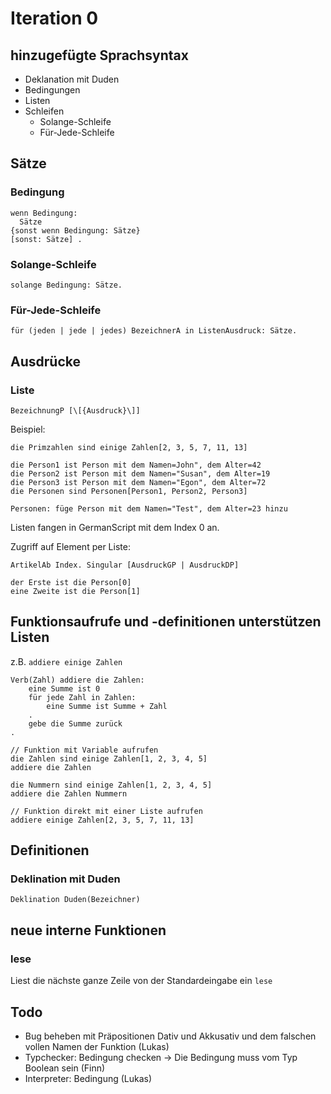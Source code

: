 # Iteration 0

## hinzugefügte Sprachsyntax
- Deklanation mit Duden
- Bedingungen
- Listen
- Schleifen
    - Solange-Schleife
    - Für-Jede-Schleife

## Sätze

### Bedingung
```
wenn Bedingung:
  Sätze
{sonst wenn Bedingung: Sätze}
[sonst: Sätze] .
```

### Solange-Schleife
`solange Bedingung: Sätze.`

### Für-Jede-Schleife
`für (jeden | jede | jedes) BezeichnerA in ListenAusdruck: Sätze.`

## Ausdrücke
### Liste
```BezeichnungP [\[{Ausdruck}\]]```

Beispiel:

`die Primzahlen sind einige Zahlen[2, 3, 5, 7, 11, 13]`

```
die Person1 ist Person mit dem Namen=John", dem Alter=42
die Person2 ist Person mit dem Namen="Susan", dem Alter=19
die Person3 ist Person mit dem Namen="Egon", dem Alter=72
die Personen sind Personen[Person1, Person2, Person3]

Personen: füge Person mit dem Namen="Test", dem Alter=23 hinzu
```


Listen fangen in GermanScript mit dem Index 0 an.

Zugriff auf Element per Liste:

`ArtikelAb Index. Singular [AusdruckGP | AusdruckDP]`

```
der Erste ist die Person[0]
eine Zweite ist die Person[1]
```

## Funktionsaufrufe und -definitionen unterstützen Listen
z.B. `addiere einige Zahlen`
```
Verb(Zahl) addiere die Zahlen:
    eine Summe ist 0
    für jede Zahl in Zahlen:
        eine Summe ist Summe + Zahl
    .
    gebe die Summe zurück
.

// Funktion mit Variable aufrufen
die Zahlen sind einige Zahlen[1, 2, 3, 4, 5]
addiere die Zahlen

die Nummern sind einige Zahlen[1, 2, 3, 4, 5]
addiere die Zahlen Nummern

// Funktion direkt mit einer Liste aufrufen
addiere einige Zahlen[2, 3, 5, 7, 11, 13]
```

## Definitionen

### Deklination mit Duden
`Deklination Duden(Bezeichner)`

## neue interne Funktionen

### lese
Liest die nächste ganze Zeile von der Standardeingabe ein
`lese`

## Todo
- Bug beheben mit Präpositionen Dativ und Akkusativ und dem falschen vollen Namen der Funktion (Lukas)
- Typchecker: Bedingung checken -> Die Bedingung muss vom Typ Boolean sein (Finn)
- Interpreter: Bedingung (Lukas)


